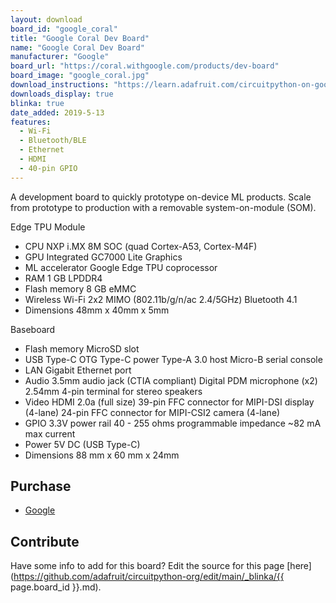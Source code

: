 ```yaml
---
layout: download
board_id: "google_coral"
title: "Google Coral Dev Board"
name: "Google Coral Dev Board"
manufacturer: "Google"
board_url: "https://coral.withgoogle.com/products/dev-board"
board_image: "google_coral.jpg"
download_instructions: "https://learn.adafruit.com/circuitpython-on-google-coral-linux-blinka"
downloads_display: true
blinka: true
date_added: 2019-5-13
features:
  - Wi-Fi
  - Bluetooth/BLE
  - Ethernet
  - HDMI
  - 40-pin GPIO
---
```


A development board to quickly prototype on-device ML products. Scale from prototype to production with a removable system-on-module (SOM).

Edge TPU Module
- CPU	NXP i.MX 8M SOC (quad Cortex-A53, Cortex-M4F)
- GPU	Integrated GC7000 Lite Graphics
- ML accelerator	Google Edge TPU coprocessor
- RAM	1 GB LPDDR4
- Flash memory	8 GB eMMC
- Wireless	Wi-Fi 2x2 MIMO (802.11b/g/n/ac 2.4/5GHz) Bluetooth 4.1
- Dimensions	48mm x 40mm x 5mm

Baseboard
- Flash memory	MicroSD slot
- USB	Type-C OTG Type-C power Type-A 3.0 host Micro-B serial console
- LAN	Gigabit Ethernet port
- Audio	3.5mm audio jack (CTIA compliant) Digital PDM microphone (x2) 2.54mm 4-pin terminal for stereo speakers
- Video	HDMI 2.0a (full size) 39-pin FFC connector for MIPI-DSI display (4-lane) 24-pin FFC connector for MIPI-CSI2 camera (4-lane)
- GPIO	3.3V power rail 40 - 255 ohms programmable impedance ~82 mA max current
- Power	5V DC (USB Type-C)
- Dimensions	88 mm x 60 mm x 24mm

## Purchase
* [Google](https://coral.withgoogle.com/products/dev-board)

## Contribute

Have some info to add for this board? Edit the source for this page [here](https://github.com/adafruit/circuitpython-org/edit/main/_blinka/{{ page.board_id }}.md).
